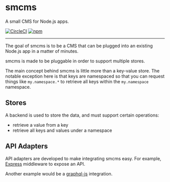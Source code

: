 # smcms

A small CMS for Node.js apps.

[![CircleCI](https://circleci.com/gh/Truebill/smcms.svg?style=svg)](https://circleci.com/gh/Truebill/smcms)
[![npm](https://img.shields.io/npm/v/smcms.svg)](https://www.npmjs.com/package/smcms)

---

The goal of smcms is to be a CMS that can be plugged into an
existing Node.js app in a matter of minutes.

smcms is made to be pluggable in order to support multiple
stores.

The main concept behind smcms is little more than a key-value store. The notable exception here is that keys are namespaced
so that you can request things like `my.namespace.*` to retrieve
all keys within the `my.namespace` namespace.

## Stores
A backend is used to store the data, and must support certain
operations:
* retrieve a value from a key
* retrieve all keys and values under a namespace

## API Adapters
API adapters are developed to make integrating smcms easy.
For example, [Express](https://expressjs.com) middleware to expose an API.

Another example would be a [graphql-js](https://github.com/graphql/graphql-js) integration.

